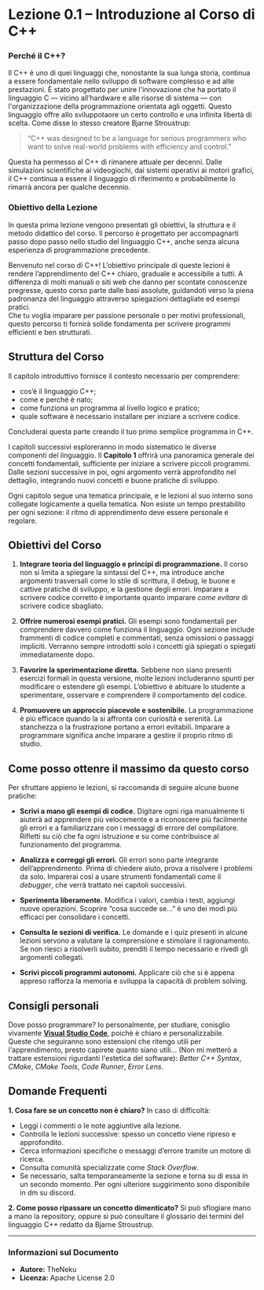 # **Lezione 0.1 – Introduzione al Corso di C++**

### **Perché il C++?**

Il C++ è uno di quei linguaggi che, nonostante la sua lunga storia, continua a essere fondamentale nello sviluppo di software complesso e ad alte prestazioni.
È stato progettato per unire l'innovazione che ha portato il linguaggio C — vicino all’hardware e alle risorse di sistema — con l'organizzazione della programmazione orientata agli oggetti.
Questo linguaggio offre allo sviluppotaore un certo controllo e una infinita libertà di scelta.
Come disse lo stesso creatore Bjarne Stroustrup:  
> “C++ was designed to be a language for serious programmers who want to solve real-world problems with efficiency and control.”

Questa ha permesso al C++ di rimanere attuale per decenni.
Dalle simulazioni scientifiche ai videogiochi, dai sistemi operativi ai motori grafici, il C++ continua a essere il linguaggio di riferimento e probabilmente lo rimarrà ancora per qualche decennio.

### **Obiettivo della Lezione**

In questa prima lezione vengono presentati gli obiettivi, la struttura e il metodo didattico del corso.
Il percorso è progettato per accompagnarti passo dopo passo nello studio del linguaggio C++, anche senza alcuna esperienza di programmazione precedente.

Benvenuto nel corso di C++!
L’obiettivo principale di queste lezioni è rendere l’apprendimento del C++ chiaro, graduale e accessibile a tutti.
A differenza di molti manuali o siti web che danno per scontate conoscenze pregresse, questo corso parte dalle basi assolute, guidandoti verso la piena padronanza del linguaggio attraverso spiegazioni dettagliate ed esempi pratici.  
Che tu voglia imparare per passione personale o per motivi professionali, questo percorso ti fornirà solide fondamenta per scrivere programmi efficienti e ben strutturati.

## **Struttura del Corso**

Il capitolo introduttivo fornisce il contesto necessario per comprendere:

* cos’è il linguaggio C++;
* come e perché è nato;
* come funziona un programma al livello logico e pratico;
* quale software è necessario installare per iniziare a scrivere codice.

Concluderai questa parte creando il tuo primo semplice programma in C++.

I capitoli successivi esploreranno in modo sistematico le diverse componenti del linguaggio.
Il **Capitolo 1** offrirà una panoramica generale dei concetti fondamentali, sufficiente per iniziare a scrivere piccoli programmi.
Dalle sezioni successive in poi, ogni argomento verrà approfondito nel dettaglio, integrando nuovi concetti e buone pratiche di sviluppo.

Ogni capitolo segue una tematica principale, e le lezioni al suo interno sono collegate logicamente a quella tematica.
Non esiste un tempo prestabilito per ogni sezione: il ritmo di apprendimento deve essere personale e regolare.

## **Obiettivi del Corso**

1. **Integrare teoria del linguaggio e principi di programmazione.**
   Il corso non si limita a spiegare la sintassi del C++, ma introduce anche argomenti trasversali come lo stile di scrittura, il debug, le buone e cattive pratiche di sviluppo, e la gestione degli errori.
   Imparare a scrivere codice corretto è importante quanto imparare *come evitare* di scrivere codice sbagliato.

2. **Offrire numerosi esempi pratici.**
   Gli esempi sono fondamentali per comprendere davvero come funziona il linguaggio.
   Ogni sezione include frammenti di codice completi e commentati, senza omissioni o passaggi impliciti.
   Verranno sempre introdotti solo i concetti già spiegati o spiegati immediatamente dopo.

3. **Favorire la sperimentazione diretta.**
   Sebbene non siano presenti esercizi formali in questa versione, molte lezioni includeranno spunti per modificare o estendere gli esempi.
   L’obiettivo è abituare lo studente a sperimentare, osservare e comprendere il comportamento del codice.

4. **Promuovere un approccio piacevole e sostenibile.**
   La programmazione è più efficace quando la si affronta con curiosità e serenità.
   La stanchezza o la frustrazione portano a errori evitabili.
   Imparare a programmare significa anche imparare a gestire il proprio ritmo di studio.

## **Come posso ottenre il massimo da questo corso**

Per sfruttare appieno le lezioni, si raccomanda di seguire alcune buone pratiche:

* **Scrivi a mano gli esempi di codice.**
  Digitare ogni riga manualmente ti aiuterà ad apprendere più velocemente e a riconoscere più facilmente gli errori e a familiarizzare con i messaggi di errore del compilatore.
  Rifletti su ciò che fa ogni istruzione e su come contribuisce al funzionamento del programma.

* **Analizza e correggi gli errori.**
  Gli errori sono parte integrante dell’apprendimento.
  Prima di chiedere aiuto, prova a risolvere i problemi da solo.
  Imparerai così a usare strumenti fondamentali come il *debugger*, che verrà trattato nei capitoli successivi.

* **Sperimenta liberamente.**
  Modifica i valori, cambia i testi, aggiungi nuove operazioni.
  Scoprire “cosa succede se…” è uno dei modi più efficaci per consolidare i concetti.

* **Consulta le sezioni di verifica.**
  Le domande e i quiz presenti in alcune lezioni servono a valutare la comprensione e stimolare il ragionamento.
  Se non riesci a risolverli subito, prenditi il tempo necessario e rivedi gli argomenti collegati.

* **Scrivi piccoli programmi autonomi.**
  Applicare ciò che si è appena appreso rafforza la memoria e sviluppa la capacità di problem solving.

## **Consigli personali**
Dove posso programmare? Io personalmente, per studiare, conisglio vivamente [**Visual Studio Code**](https://code.visualstudio.com/download), poichè è chiaro e personalizzabile.  
Queste che seguiranno sono estensioni che ritengo utili per l'apprendimento, presto capirete quanto siano utili... (Non mi metterò a trattare estensioni rigurdanti l'estetica del software):
*Better C++ Syntax*, *CMake*, *CMake Tools*, *Code Runner*, *Error Lens*.

## **Domande Frequenti**

**1. Cosa fare se un concetto non è chiaro?**
In caso di difficoltà:

* Leggi i commenti o le note aggiuntive alla lezione.
* Controlla le lezioni successive: spesso un concetto viene ripreso e approfondito.
* Cerca informazioni specifiche o messaggi d’errore tramite un motore di ricerca.
* Consulta comunità specializzate come *Stack Overflow*.
* Se necessario, salta temporaneamente la sezione e torna su di essa in un secondo momento.
Per ogni ulteriore suggirimento sono disponibile in dm su discord.

**2. Come posso ripassare un concetto dimenticato?**
Si può sflogiare mano a mano la repository, oppure si può consultare il glossario dei termini del linguaggio C++ redatto da Bjarne Stroustrup.

---

### **Informazioni sul Documento**

* **Autore:** TheNeku
* **Licenza:** Apache License 2.0
